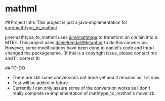 # mathml
##Project Intro
This project is just a java-implementation for [jure/mathtype_to_mathml](https://github.com/jure/mathtype_to_mathml)

jure/mathtype_to_mathml uses [jure/mathtype](https://github.com/jure/mathtype) to transform an ole bin into a MTEF.
This project uses [danielrendall/Metaphor](https://github.com/danielrendall/Metaphor) to do this conversion.
However, some modifications have been done to daniel's code and thus I changed the packagename.
(If this is a copyright issue, please contact me and I'll correct it)


##TO-DO
* There are still some conversions not done yet and it remains as it is now.
* Test will be added in future.
* Currently I can only assure some of the conversion works as I don't really complete re-implementation of mathtype_to_mathml's mover.rb
